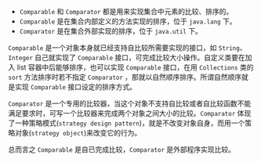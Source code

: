 * `Comparable` 和 `Comparator` 都是用来实现集合中元素的比较、排序的。
* `Comparable` 是在集合内部定义的方法实现的排序，位于 `java.lang` 下。
* `Comparator` 是在集合外部实现的排序，位于 `java.util` 下。



`Comparable` 是一个对象本身就已经支持自比较所需要实现的接口，如 `String`、`Integer` 自己就实现了 `Comparable` 接口，可完成比较大小操作。自定义类要在加入 list 容器中后能够排序，也可以实现 `Comparable` 接口，在用 `Collections` 类的 `sort` 方法排序时若不指定 `Comparator` ，那就以自然顺序排序。所谓自然顺序就是实现 `Comparable` 接口设定的排序方式。


`Comparator` 是一个专用的比较器，当这个对象不支持自比较或者自比较函数不能满足要求时，可写一个比较器来完成两个对象之间大小的比较。`Comparator` 体现了一种策略模式(`strategy design pattern`)，就是不改变对象自身，而用一个策略对象(`strategy object`)来改变它的行为。

总而言之 `Comparable` 是自已完成比较，`Comparator` 是外部程序实现比较。


